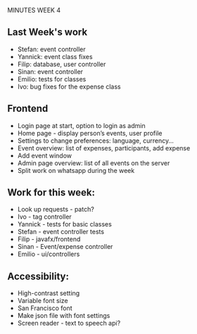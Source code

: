 MINUTES WEEK 4
## Last Week's work
- Stefan: event controller
- Yannick: event class fixes
- Filip: database, user controller
- Sinan: event controller
- Emilio: tests for classes
- Ivo: bug fixes for the expense class

## Frontend
- Login page at start, option to login as admin
- Home page - display person’s events, user profile
- Settings to change preferences: language, currency…
- Event overview: list of expenses, participants, add expense
- Add event window
- Admin page overview: list of all events on the server
- Split work on whatsapp during the week

## Work for this week:
- Look up requests - patch?
- Ivo - tag controller
- Yannick - tests for basic classes
- Stefan - event controller tests
- Filip - javafx/frontend
- Sinan - Event/expense controller
- Emilio - ui/controllers

## Accessibility:
- High-contrast setting
- Variable font size
- San Francisco font
- Make json file with font settings
- Screen reader - text to speech api?


